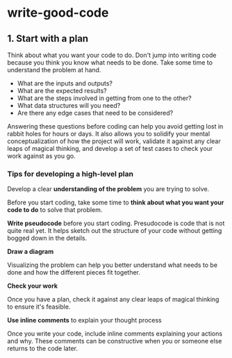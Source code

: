 # write-good-code

## 1. Start with a plan

Think about what you want your code to do. Don't jump into writing code because you think you know what needs to be done. Take some time to understand the problem at hand.

* What are the inputs and outputs?
* What are the expected results?
* What are the steps involved in getting from one to the other?
* What data structures will you need?
* Are there any edge cases that need to be considered?

Answering these questions before coding can help you avoid getting lost in rabbit holes for hours or days. It also allows you to solidify your mental conceptualization of how the project will work, validate it against any clear leaps of magical thinking, and develop a set of test cases to check your work against as you go.

### Tips for developing a high-level plan

Develop a clear **understanding of the problem** you are trying to solve.

Before you start coding, take some time to **think about what you want your code to do** to solve that problem.

**Write pseudocode** before you start coding. Presudocode is code that is not quite real yet. It helps sketch out the structure of your code without getting bogged down in the details.

**Draw a diagram**

Visualizing the problem can help you better understand what needs to be done and how the different pieces fit together.

**Check your work**

Once you have a plan, check it against any clear leaps of magical thinking to ensure it's feasible.

**Use inline comments** to explain your thought process

Once you write your code, include inline comments explaining your actions and why. These comments can be constructive when you or someone else returns to the code later.
